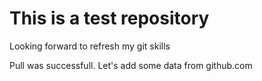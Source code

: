 # This is a test repository
Looking forward to refresh my git skills

Pull was successfull.
Let's add some data from github.com
